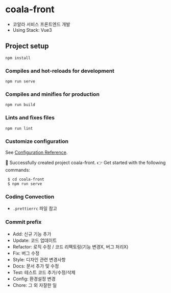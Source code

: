 # coala-front

- 코알라 서비스 프론트엔드 개발
- Using Stack: Vue3

## Project setup

```
npm install
```

### Compiles and hot-reloads for development

```
npm run serve
```

### Compiles and minifies for production

```
npm run build
```

### Lints and fixes files

```
npm run lint
```

### Customize configuration

See [Configuration Reference](https://cli.vuejs.org/config/).

🎉 Successfully created project coala-front.
👉 Get started with the following commands:

```
 $ cd coala-front
 $ npm run serve
```

### Coding Convection

- `.prettierrc` 파일 참고

### Commit prefix

- Add: 신규 기능 추가
- Update: 코드 업데이트
- Refactor: 로직 수정 / 코드 리팩토링(기능 변경X, 버그 처리X)
- Fix: 버그 수정
- Style: 디자인 관련 변경사항
- Docs: 문서 추가 및 수정
- Test: 테스트 코드 추가/수정/삭제
- Config: 환경설정 변경
- Chore: 그 외 자잘한 일
